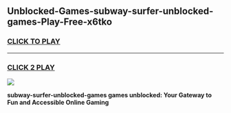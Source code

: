 
## Unblocked-Games-subway-surfer-unblocked-games-Play-Free-x6tko
<h3>
<a href="https://premium76.site?title=subway-surfer-unblocked-games&ref=23A">CLICK TO PLAY</a></h3>
<hr>

<h3>
<a href="https://premium76.site?title=subway-surfer-unblocked-games&ref=23A">CLICK 2 PLAY</a>
  
</h3>

<a href="https://premium76.site?title=subway-surfer-unblocked-games&ref=23A"><img src="https://clearcache.store/games.png"></a>


**subway-surfer-unblocked-games games unblocked: Your Gateway to Fun and Accessible Online Gaming**
